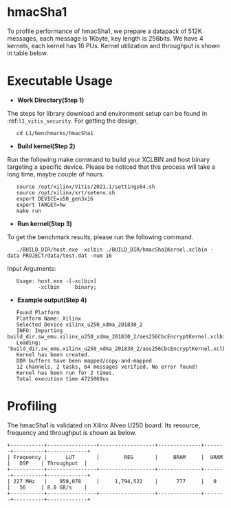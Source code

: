 hmacSha1
========

To profile performance of hmacSha1, we prepare a datapack of 512K messages, each message is 1Kbyte,
key length is 256bits. We have 4 kernels, each kernel has 16 PUs.
Kernel utilization and throughput is shown in table below.

Executable Usage
================

* **Work Directory(Step 1)**

The steps for library download and environment setup can be found in :ref:`l1_vitis_security`. For getting the design,

```
   cd L1/benchmarks/hmacSha1
```

* **Build kernel(Step 2)**

Run the following make command to build your XCLBIN and host binary targeting a specific device. Please be noticed that this process will take a long time, maybe couple of hours.

```
   source /opt/xilinx/Vitis/2021.1/settings64.sh
   source /opt/xilinx/xrt/setenv.sh
   export DEVICE=u50_gen3x16
   export TARGET=hw
   make run 
```

* **Run kernel(Step 3)**

To get the benchmark results, please run the following command.

```
   ./BUILD_DIR/host.exe -xclbin ./BUILD_DIR/hmacSha1Kernel.xclbin -data PROJECT/data/test.dat -num 16
```

Input Arguments:

```
   Usage: host.exe -[-xclbin]
          -xclbin     binary;
```

* **Example output(Step 4)**

```
   Found Platform
   Platform Name: Xilinx
   Selected Device xilinx_u250_xdma_201830_2
   INFO: Importing build_dir.sw_emu.xilinx_u250_xdma_201830_2/aes256CbcEncryptKernel.xclbin
   Loading: 'build_dir.sw_emu.xilinx_u250_xdma_201830_2/aes256CbcEncryptKernel.xclbin'
   Kernel has been created.
   DDR buffers have been mapped/copy-and-mapped
   12 channels, 2 tasks, 64 messages verified. No error found!
   Kernel has been run for 2 times.
   Total execution time 4725069us
```


Profiling 
=========

The hmacSha1 is validated on Xilinx Alveo U250 board. 
Its resource, frequency and throughput is shown as below.

    +-----------+----------------+------------------+--------------+-------+----------+-------------+
    | Frequency |      LUT       |        REG       |     BRAM     |  URAM |   DSP    | Throughput  |
    +-----------+----------------+------------------+--------------+-------+----------+-------------+
    | 227 MHz   |    959,078     |     1,794,522    |      777     |   0   |   56     | 8.0 GB/s    |
    +-----------+----------------+------------------+--------------+-------+----------+-------------+

